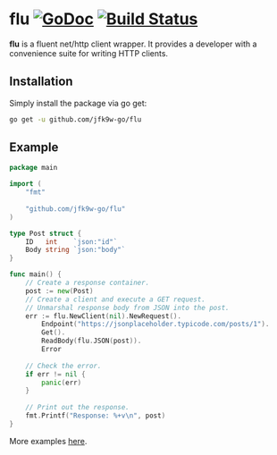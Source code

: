 # flu [![GoDoc](https://godoc.org/github.com/jfk9w-go/flu?status.svg)](https://godoc.org/github.com/jfk9w-go/flu) [![Build Status](https://travis-ci.org/jfk9w-go/flu.svg?branch=master)](https://travis-ci.org/jfk9w-go/flu)

**flu** is a fluent net/http client wrapper. It provides
a developer with a convenience suite for writing HTTP clients.

## Installation
Simply install the package via go get:
```bash
go get -u github.com/jfk9w-go/flu
```

## Example
```go
package main

import (
	"fmt"
	
	"github.com/jfk9w-go/flu"
)

type Post struct {
	ID   int    `json:"id"`
	Body string `json:"body"`
}

func main() {
	// Create a response container.
	post := new(Post)
	// Create a client and execute a GET request.
	// Unmarshal response body from JSON into the post.
	err := flu.NewClient(nil).NewRequest().
	    Endpoint("https://jsonplaceholder.typicode.com/posts/1").
	    Get().
	    ReadBody(flu.JSON(post)).
	    Error
	
	// Check the error.
	if err != nil {
	    panic(err)
	}
	
	// Print out the response.
	fmt.Printf("Response: %+v\n", post)
}
```

More examples [here](https://github.com/jfk9w-go/flu/blob/master/client_test.go).
